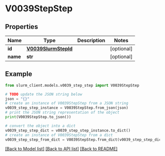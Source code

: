 # V0039StepStep


## Properties

Name | Type | Description | Notes
------------ | ------------- | ------------- | -------------
**id** | [**V0039SlurmStepId**](V0039SlurmStepId.md) |  | [optional] 
**name** | **str** |  | [optional] 

## Example

```python
from slurm_client.models.v0039_step_step import V0039StepStep

# TODO update the JSON string below
json = "{}"
# create an instance of V0039StepStep from a JSON string
v0039_step_step_instance = V0039StepStep.from_json(json)
# print the JSON string representation of the object
print(V0039StepStep.to_json())

# convert the object into a dict
v0039_step_step_dict = v0039_step_step_instance.to_dict()
# create an instance of V0039StepStep from a dict
v0039_step_step_from_dict = V0039StepStep.from_dict(v0039_step_step_dict)
```
[[Back to Model list]](../README.md#documentation-for-models) [[Back to API list]](../README.md#documentation-for-api-endpoints) [[Back to README]](../README.md)


